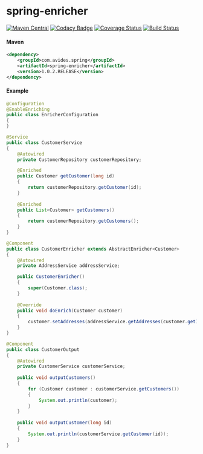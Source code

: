 spring-enricher
============

[![Maven Central](https://maven-badges.herokuapp.com/maven-central/com.avides.spring/spring-enricher/badge.svg)](https://maven-badges.herokuapp.com/maven-central/com.avides.spring/spring-enricher)
[![Codacy Badge](https://api.codacy.com/project/badge/Grade/214f252432944f9ea163be71e9a775c2)](https://www.codacy.com/app/avides-builds/spring-enricher?utm_source=github.com&amp;utm_medium=referral&amp;utm_content=avides/spring-enricher&amp;utm_campaign=Badge_Grade)
[![Coverage Status](https://coveralls.io/repos/github/avides/spring-enricher/badge.svg?branch=master)](https://coveralls.io/github/avides/spring-enricher?branch=master)
[![Build Status](https://travis-ci.org/avides/spring-enricher.svg?branch=master)](https://travis-ci.org/avides/spring-enricher)

#### Maven
```xml
<dependency>
    <groupId>com.avides.spring</groupId>
    <artifactId>spring-enricher</artifactId>
    <version>1.0.2.RELEASE</version>
</dependency>
```
#### Example
```java
@Configuration
@EnableEnriching
public class EnricherConfiguration
{
}

@Service
public class CustomerService
{
    @Autowired
    private CustomerRepository customerRepository;

    @Enriched
    public Customer getCustomer(long id)
    {
        return customerRepository.getCustomer(id);
    }
    
    @Enriched
    public List<Customer> getCustomers()
    {
        return customerRepository.getCustomers();
    }
}

@Component
public class CustomerEnricher extends AbstractEnricher<Customer>
{
    @Autowired
    private AddressService addressService;

    public CustomerEnricher()
    {
        super(Customer.class);
    }
    
    @Override
    public void doEnrich(Customer customer)
    {
        customer.setAddresses(addressService.getAddresses(customer.getId()));
    }
}

@Component
public class CustomerOutput
{
    @Autowired
    private CustomerService customerService;
    
    public void outputCustomers()
    {
        for (Customer customer : customerService.getCustomers())
        {
            System.out.println(customer);
        }
    }
    
    public void outputCustomer(long id)
    {
        System.out.println(customerService.getCustomer(id));
    }
}
```
